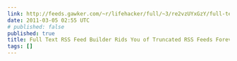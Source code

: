 ```yaml
---
link: http://feeds.gawker.com/~r/lifehacker/full/~3/re2vzUYxGzY/full-text-rss-feed-builder-rids-you-of-truncated-rss-feeds-forever
date: 2011-03-05 02:55 UTC
# published: false
published: true
title: Full Text RSS Feed Builder Rids You of Truncated RSS Feeds Forever [RSS Feeds]
tags: []
---
```




